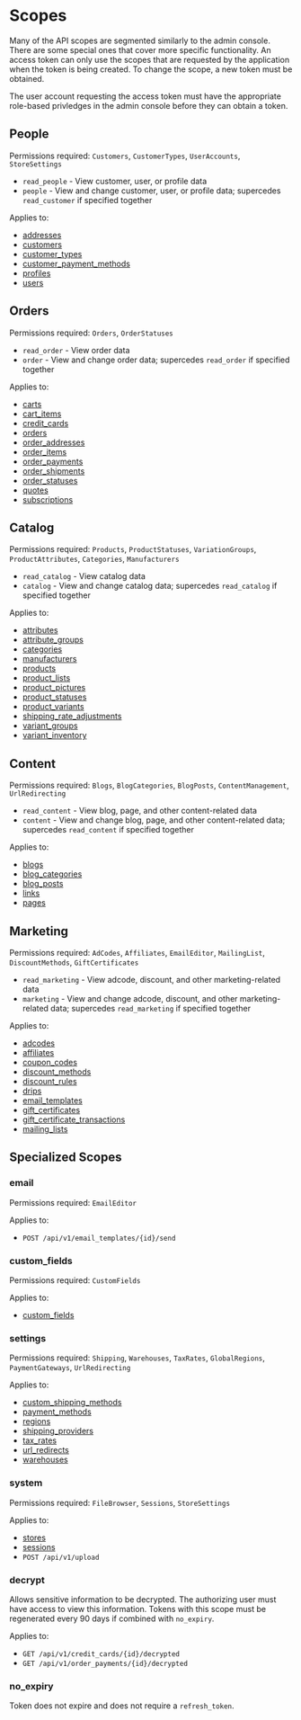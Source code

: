 [//]: # (Zendesk: 202836810)
Scopes
======

Many of the API scopes are segmented similarly to the admin console. There are some special ones that cover more specific functionality. An access token can only use the scopes that are requested by the application when the token is being created. To change the scope, a new token must be obtained.

The user account requesting the access token must have the appropriate role-based privledges in the admin console before they can obtain a token.

People
------

Permissions required: `Customers`, `CustomerTypes`, `UserAccounts`, `StoreSettings`

* `read_people` - View customer, user, or profile data
* `people` - View and change customer, user, or profile data; supercedes `read_customer` if specified together

Applies to:

* [addresses](resources/addresses.md)
* [customers](resources/customers.md)
* [customer_types](resources/customer_types.md)
* [customer_payment_methods](resources/customer_payment_methods.md)
* [profiles](resources/profiles.md)
* [users](resources/users.md)

Orders
------

Permissions required: `Orders`, `OrderStatuses`

* `read_order` - View order data
* `order` - View and change order data; supercedes `read_order` if specified together

Applies to:

* [carts](resources/carts.md)
* [cart_items](resources/cart_items.md)
* [credit_cards](resources/credit_cards.md)
* [orders](resources/orders.md)
* [order_addresses](resources/order_addresses.md)
* [order_items](resources/order_items.md)
* [order_payments](resources/order_payments.md)
* [order_shipments](resources/order_shipments.md)
* [order_statuses](resources/order_statuses.md)
* [quotes](resources/quotes.md)
* [subscriptions](resources/subscriptions.md)

Catalog
-------

Permissions required: `Products`, `ProductStatuses`, `VariationGroups`, `ProductAttributes`, `Categories`, `Manufacturers`

* `read_catalog` - View catalog data
* `catalog` - View and change catalog data; supercedes `read_catalog` if specified together

Applies to:

* [attributes](resources/attributes.md)
* [attribute_groups](resources/attribute_groups.md)
* [categories](resources/categories.md)
* [manufacturers](resources/manufacturers.md)
* [products](resources/products.md)
* [product_lists](resources/product_lists.md)
* [product_pictures](resources/product_pictures.md)
* [product_statuses](resources/product_statuses.md)
* [product_variants](resources/product_variants.md)
* [shipping_rate_adjustments](resource/shipping_rate_adjustments.md)
* [variant_groups](resources/variant_groups.md)
* [variant_inventory](resources/variant_inventory.md)

Content
-------

Permissions required: `Blogs`, `BlogCategories`, `BlogPosts`, `ContentManagement`, `UrlRedirecting`

* `read_content` - View blog, page, and other content-related data
* `content` - View and change blog, page, and other content-related data; supercedes `read_content` if specified together

Applies to:

* [blogs](resources/blogs.md)
* [blog_categories](resources/blog_categories.md)
* [blog_posts](resources/blog_posts.md)
* [links](resources/links.md)
* [pages](resources/pages.md)

Marketing
---------

Permissions required: `AdCodes`, `Affiliates`, `EmailEditor`, `MailingList`, `DiscountMethods`, `GiftCertificates`

* `read_marketing` - View adcode, discount, and other marketing-related data
* `marketing` - View and change adcode, discount, and other marketing-related data; supercedes `read_marketing` if specified together

Applies to:

* [adcodes](resources/adcodes.md)
* [affiliates](resources/affiliates.md)
* [coupon_codes](resources/coupon_codes.md)
* [discount_methods](resources/discount_methods.md)
* [discount_rules](resources/discount_rules.md)
* [drips](resources/drips.md)
* [email_templates](resources/email_templates.md)
* [gift_certificates](resources/gift_certificates.md)
* [gift_certificate_transactions](resources/gift_certificate_transactions.md)
* [mailing_lists](resources/mailing_lists.md)

Specialized Scopes
------------------

### email

Permissions required: `EmailEditor`

Applies to:

* `POST /api/v1/email_templates/{id}/send`

### custom_fields

Permissions required: `CustomFields`

Applies to:

* [custom_fields](resources/custom_fields.md)

### settings

Permissions required: `Shipping`, `Warehouses`, `TaxRates`, `GlobalRegions`, `PaymentGateways`, `UrlRedirecting`

Applies to:

* [custom_shipping_methods](resources/custom_shipping_methods.md)
* [payment_methods](resources/payment_methods.md)
* [regions](resources/regions.md)
* [shipping_providers](resources/shipping_providers.md)
* [tax_rates](resources/tax_rates.md)
* [url_redirects](resources/url_redirects.md)
* [warehouses](resources/warehouses.md)

### system

Permissions required: `FileBrowser`, `Sessions`, `StoreSettings`

Applies to:

* [stores](resources/stores.md)
* [sessions](resources/sessions.md)
* `POST /api/v1/upload`

### decrypt

Allows sensitive information to be decrypted. The authorizing user must have access to view this information. Tokens with this scope must be regenerated every 90 days if combined with `no_expiry`.

Applies to:

* `GET /api/v1/credit_cards/{id}/decrypted`
* `GET /api/v1/order_payments/{id}/decrypted`

### no_expiry

Token does not expire and does not require a `refresh_token`.